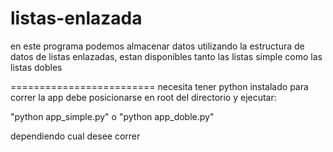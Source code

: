 # listas-enlazada

en este programa podemos almacenar datos utilizando la estructura de datos de listas enlazadas, 
estan disponibles tanto las listas simple como las listas dobles

=========================
necesita tener python instalado 
para correr la app debe posicionarse en root del directorio y ejecutar:


"python app_simple.py" o "python app_doble.py"

dependiendo cual desee correr